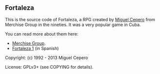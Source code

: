 Fortaleza
-----------

This is the source code of Fortaleza, a
RPG created by [Miguel Cepero][1] from Merchise Group in the nineties. It was a
very popular game in Cuba.

You can read more about them here:
 * [Merchise Group][2].
 * [Fortaleza 1][3] (in Spanish)

Copyright:
  (c) 1992 - 2013 Miguel Cepero

License:
  GPLv3+ (see COPYING for details).


 [1]: https://twitter.com/miguelcepero
 [2]: https://en.wikipedia.org/wiki/Merchise
 [3]: http://wiki.caad.es/La_fortaleza_I:_En_las_entra%C3%B1as_de_la_bestia
